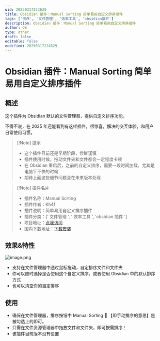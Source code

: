 ```yaml
---
uid: 20250317223630
title: Obsidian 插件：Manual Sorting 简单易用自定义排序插件
tags: ['排序', '文件管理', '效率工具', 'obsidian插件']
description: Obsidian 插件：Manual Sorting 简单易用自定义排序插件
author: OS
type: other
draft: false
editable: false
modified: 20250317224829
---
```


# Obsidian 插件：Manual Sorting 简单易用自定义排序插件

## 概述

这个插件为 Obsidian 默认的文件管理器，提供自定义排序功能。

不得不说，在 2025 年还能看到有这样插件，很惊喜，解决的交互体验，和用户日常使用习惯。

> [!Note] 提示
> - 这个插件目前还是早期阶段，尝鲜谨慎
> - 插件使用时候，拖动文件夹和文件都会一定程度卡顿
> - 在 Obsidian 重启后，之前的自定义排序，需要一段时间加载，尤其是电脑平不快的时候
> - 期待上面这些细节问题会在未来版本处理

> [!Note] 插件名片
> - 插件名称：Manual Sorting
> - 插件作者：Kh4f
> - 插件说明：简单易用自定义排序插件
> - 插件分类：[' 文件管理 ', ' 效率工具 ', 'obsidian 插件 ']
> - 项目地址：[点我访问](https://github.com/Nick-de-Bruin/obsidian-extended-file-support)
> - 国内下载地址：[下载安装](https://pkmer.cn/products/plugin/pluginMarket/?extended-file-support)

## 效果&特性

![image.png](https://cdn.pkmer.cn/images/20250317224311.png!pkmer)

- 支持在文件管理器中通过鼠标拖动，自定排序文件和文件夹
- 你可以随时选择是否使用这个自定义排序，或者使用 Obsidian 中的默认排序方式
- 也可以清空你的自定排序

## 使用

- 确保在文件管理器，排序按钮中 Manual Sorting 📌 【即手动排序的意思】是被勾选上的即可。
- 只需在文件资源管理器中拖放文件和文件夹，即可按需排序！
- 该插件目前版本没有设置


